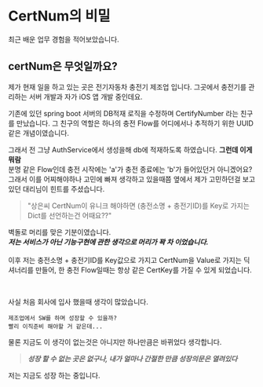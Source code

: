 # CertNum의 비밀

최근 배운 업무 경험을 적어보았습니다.

## certNum은 무엇일까요? 
제가 현재 일을 하고 있는 곳은 전기자동차 충전기 제조업 입니다. 그곳에서 충전기를 관리하는 서버 개발과 자가 iOS 앱 개발 중인데요.

기존에 있던 spring boot 서버의 DB적재 로직을 수정하며 CertifyNumber 라는 친구를 만났습니다.
그 친구의 역할은 하나의 충전 Flow를 어디에서나 추적하기 위한 UUID 같은 개념이였습니다.

그래서 전 그냥 AuthService에서 생성을해 db에 적재하도록 하였습니다. **그런데 이게 뭐람** <br>
분명 같은 Flow인데 충전 시작에는 'a'가 충전 종료에는 'b'가 들어있던거 아니겠어요? <br>
그래서 이를 어찌해야하나 고민에 빠져 생각하고 있을때쯤 옆에서 제가 고민하던걸 보고 있던 대리님이 힌트를 주셨습니다.

> "상은씨 CertNum이 유니크 해야하면 (충전소명 + 충전기ID)를 Key로 가지는 Dict를 선언하는건 어때요??"

벽돌로 머리를 맞은 기분이였습니다. <br>
***저는 서비스가 아닌 기능구현에 관한 생각으로 머리가 꽉 차 이었습니다.***<br><br>
이후 저는 충전소명 + 충전기ID를 Key값으로 가지고 CertNum을 Value로 가지는 딕셔너리를 만들어, 한 충전 Flow일때는 항상 같은 CertKey를 가질 수 있게 되었습니다.

<br>

사실 처음 회사에 입사 했을때 생각이 많았습니다. <br>

`제조업에서 SW를 하며 성장할 수 있을까?`<br>
`빨리 이직준비 해야할 거 같은데...` <br>

물론 지금도 이 생각이 없는것은 아니지만 하나만큼은 바뀌었다 생각합니다. <br>
> ***성장 할 수 없는 곳은 없구나, 내가 얼마나 간절한 만큼 성장의문은 열려있다*** <br>

저는 지금도 성장 하는 중입니다. 

